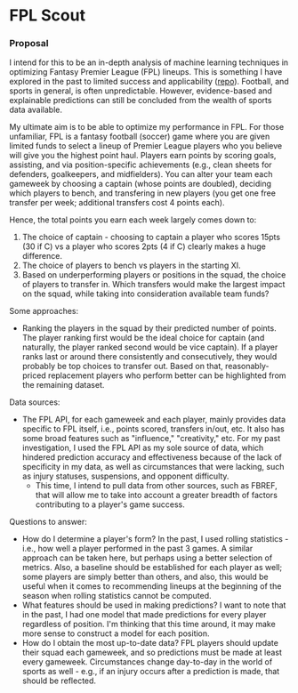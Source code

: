 # FPL Scout

### Proposal 
I intend for this to be an in-depth analysis of machine learning techniques in optimizing Fantasy Premier League (FPL) lineups. This is something I have explored in the past to limited success and applicability ([repo](https://github.com/jasminex21/FPL_predictions)). Football, and sports in general, is often unpredictable. However, evidence-based and explainable predictions can still be concluded from the wealth of sports data available. 

My ultimate aim is to be able to optimize my performance in FPL. For those unfamiliar, FPL is a fantasy football (soccer) game where you are given limited funds to select a lineup of Premier League players who you believe will give you the highest point haul. Players earn points by scoring goals, assisting, and via position-specific achievements (e.g., clean sheets for defenders, goalkeepers, and midfielders). You can alter your team each gameweek by choosing a captain (whose points are doubled), deciding which players to bench, and transfering in new players (you get one free transfer per week; additional transfers cost 4 points each).

Hence, the total points you earn each week largely comes down to: 

1. The choice of captain - choosing to captain a player who scores 15pts (30 if C) vs a player who scores 2pts (4 if C) clearly makes a huge difference. 
2. The choice of players to bench vs players in the starting XI. 
3. Based on underperforming players or positions in the squad, the choice of players to transfer in. Which transfers would make the largest impact on the squad, while taking into consideration available team funds?

Some approaches: 

* Ranking the players in the squad by their predicted number of points. The player ranking first would be the ideal choice for captain (and naturally, the player ranked second would be vice captain). If a player ranks last or around there consistently and consecutively, they would probably be top choices to transfer out. Based on that, reasonably-priced replacement players who perform better can be highlighted from the remaining dataset.

Data sources: 
* The FPL API, for each gameweek and each player, mainly provides data specific to FPL itself, i.e., points scored, transfers in/out, etc. It also has some broad features such as "influence," "creativity," etc. For my past investigation, I used the FPL API as my sole source of data, which hindered prediction accuracy and effectiveness because of the lack of specificity in my data, as well as circumstances that were lacking, such as injury statuses, suspensions, and opponent difficulty. 
  * This time, I intend to pull data from other sources, such as FBREF, that will allow me to take into account a greater breadth of factors contributing to a player's game success. 

Questions to answer: 

* How do I determine a player's form? In the past, I used rolling statistics - i.e., how well a player performed in the past 3 games. A similar approach can be taken here, but perhaps using a better selection of metrics. Also, a baseline should be established for each player as well; some players are simply better than others, and also, this would be useful when it comes to recommending lineups at the beginning of the season when rolling statistics cannot be computed. 
* What features should be used in making predictions? I want to note that in the past, I had one model that made predictions for every player regardless of position. I'm thinking that this time around, it may make more sense to construct a model for each position.
* How do I obtain the most up-to-date data? FPL players should update their squad each gameweek, and so predictions must be made at least every gameweek. Circumstances change day-to-day in the world of sports as well - e.g., if an injury occurs after a prediction is made, that should be reflected. 